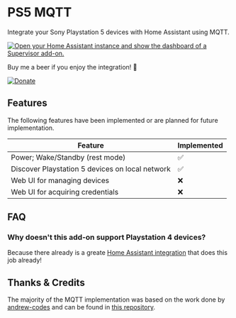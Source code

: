 # PS5 MQTT
Integrate your Sony Playstation 5 devices with Home Assistant using MQTT.

[![Open your Home Assistant instance and show the dashboard of a Supervisor add-on.](https://my.home-assistant.io/badges/supervisor_addon.svg)](https://my.home-assistant.io/redirect/supervisor_addon/?addon=PS5+MQTT&repository_url=https%3A%2F%2Fgithub.com%2FFunkeyFlo%2Fps5-mqtt)

Buy me a beer if you enjoy the integration! 🍺

[![Donate](https://img.shields.io/badge/Donate-PayPal-green.svg)](https://www.paypal.com/donate/?hosted_button_id=VLDJUM2CMHMNG) 

## Features
The following features have been implemented or are planned for future implementation.

| Feature                                         | Implemented |
| ----------------------------------------------- | ----------- |
| Power; Wake/Standby (rest mode)                 | ✅           |
| Discover Playstation 5 devices on local network | ✅           |
| Web UI for managing devices                     | ❌           |
| Web UI for acquiring credentials                | ❌           |

## FAQ

### Why doesn't this add-on support Playstation 4 devices?
Because there already is a greate [Home Assistant integration](https://www.home-assistant.io/integrations/ps4/) that does this job already!

## Thanks & Credits
The majority of the MQTT implementation was based on the work done by [andrew-codes](https://github.com/andrew-codes) and can be found in [this repository](https://github.com/andrew-codes/home-automation).
